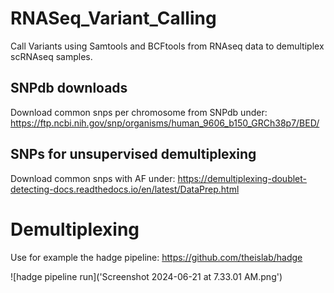 # RNASeq_Variant_Calling
Call Variants using Samtools and BCFtools from RNAseq data to demultiplex scRNAseq samples.

## SNPdb downloads
Download common snps per chromosome from SNPdb under:
https://ftp.ncbi.nih.gov/snp/organisms/human_9606_b150_GRCh38p7/BED/

## SNPs for unsupervised demultiplexing
Download common snps with AF under:
https://demultiplexing-doublet-detecting-docs.readthedocs.io/en/latest/DataPrep.html

# Demultiplexing
Use for example the hadge pipeline:
https://github.com/theislab/hadge

![hadge pipeline run]('Screenshot 2024-06-21 at 7.33.01 AM.png')
